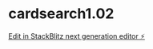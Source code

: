# cardsearch1.02

[Edit in StackBlitz next generation editor ⚡️](https://stackblitz.com/~/github.com/omameOj3/cardsearch1.02)